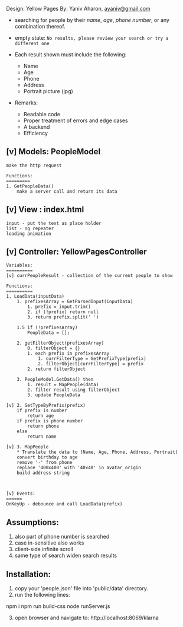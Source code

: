 Design: Yellow Pages
By: Yaniv Aharon, ayaniv@gmail.com

* searching for people by their _name_, _age_, _phone number_, or any combination thereof.
* empty state: `No results, please review your search or try a different one`
* Each result shown must include the following:

	- Name
	- Age
	- Phone
	- Address
	- Portrait picture (jpg)

* Remarks:
	- Readable code
	- Proper treatment of errors and edge cases
	- A backend
	- Efficiency


[v] Models: PeopleModel
--------------------
 	make the http request

	Functions:
	=========
	1. GetPeopleData()
		make a server call and return its data


[v] View : index.html
------------------
	input - put the text as place holder
	list - ng repeater
	loading animation


[v]  Controller: YellowPagesController
----------------------------------


	Variables:
	==========
	[v] currPeopleResult - collection of the current people to show

	Functions:
	==========
	1. LoadData(inputData)
		1. prefixesArray = GetParsedInput(inputData)
			1. prefix = input.trim()
			2. if (!prefix) return null
			3. return prefix.split(' ')

		1.5 if (!prefixesArray)
			PeopleData = [];

		2. getFilterObject(prefixesArray)
			0. filterObject = {}
			1. each prefix in prefixesArray
				1. currFilterType = GetPrefixType(prefix)
				2. filterObject[currFilterType] = prefix
			2. return filterObject

		3. PeopleModel.GetData() then
			1. result = MapPeople(data)
			2. filter result using filterObject	
			3. update PeopleData

	[v] 2. GetTypeByPrefix(prefix) 
		if prefix is number
			return age
		if prefix is phone number
			return phone
		else
			return name

	[v] 3. MapPeople
		* Translate the data to (Name, Age, Phone, Address, Portrait)
		convert birthday to age
		remove '-' from phone
		replace '400x400' with '40x40' in avatar_origin 
		build address string



	[v] Events:
	======
	OnKeyUp - debounce and call LoadData(prefix)



Assumptions:
-----------
1. also part of phone number is searched
2. case in-sensitive also works
3. client-side infinite scroll
4. same type of search widen search results

Installation:
-------------
1. copy your 'people.json' file into 'public/data' directory.
2. run the following lines:

npm i
npm run build-css
node runServer.js

3. open browser and navigate to:
http://localhost:8069/klarna




